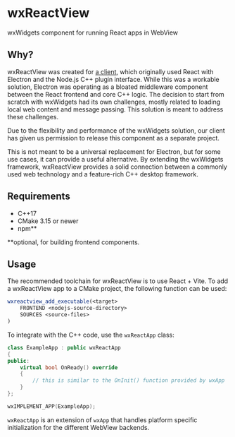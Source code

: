 # wxReactView

wxWidgets component for running React apps in WebView

## Why?

wxReactView was created for [a client](https://github.com/lariat-app),
which originally used React with Electron and the Node.js C++ plugin 
interface. While this was a workable solution, Electron was operating 
as a bloated middleware component between the React frontend and core 
C++ logic. The decision to start from scratch with wxWidgets had its 
own challenges, mostly related to loading local web content and message 
passing. This solution is meant to address these challenges.

Due to the flexibility and performance of the wxWidgets solution, our
client has given us permission to release this component as a separate 
project.

This is not meant to be a universal replacement for Electron, but for 
some use cases, it can provide a useful alternative. By extending the 
wxWidgets framework, wxReactView provides a solid connection between a
commonly used web technology and a feature-rich C++ desktop framework.

## Requirements

+ C++17
+ CMake 3.15 or newer
+ npm**

**optional, for building frontend components.

## Usage

The recommended toolchain for wxReactView is to use React + Vite. To
add a wxReactView app to a CMake project, the following function can 
be used:

```cmake
wxreactview_add_executable(<target>
    FRONTEND <nodejs-source-directory>
    SOURCES <source-files>
)
```

To integrate with the C++ code, use the `wxReactApp` class:

```c++
class ExampleApp : public wxReactApp
{
public:
    virtual bool OnReady() override
    {
        // this is similar to the OnInit() function provided by wxApp
    }
};

wxIMPLEMENT_APP(ExampleApp);
```

`wxReactApp` is an extension of `wxApp` that handles platform specific 
initialization for the different WebView backends.


